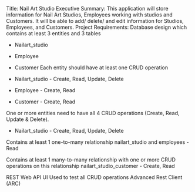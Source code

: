 Title:    Nail Art Studio
Executive Summary:
This application will store information for Nail Art Studios, Employees working with studios and Customers. It will be able to add/ delete/ and edit information for Studios, Employees, and Customers. 
Project Requirements:
Database design which contains at least 3 entities and 3 tables

- Nailart_studio
- Employee
- Customer
Each entity should have at least one CRUD operation

- Nailart_studio -  Create, Read, Update, Delete 
- Employee -  Create, Read
- Customer -  Create, Read
  
One or more entities need to have all 4 CRUD operations (Create, Read, Update & Delete).
- Nailart_studio -  Create, Read, Update, Delete
 
Contains at least 1 one-to-many relationship 
nailart_studio and employees - Read 

Contains at least 1 many-to-many relationship with one or more CRUD operations on this relationship 
nailart_studio_customer - Create, Read

REST Web API UI Used to test all CRUD operations
 Advanced Rest Client (ARC) 


